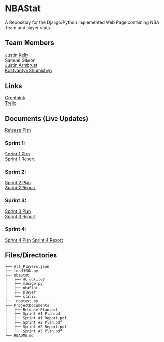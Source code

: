# NBAStat
A Repository for the Django/Python Implemented Web Page containing NBA Team and player stats.

## Team Members
[Justin Kelly](https://github.com/JustinJKelly)  
[Samuel Gibson](https://github.com/sammgibson)  
[Justin Armbrust](https://github.com/Justin-Armbrust)  
[Kostyantyn Shumishyn](https://github.com/Kshumishyn)  

## Links
[Grepthink](https://www.grepthink.com/project/nbastats/)  
[Trello](https://trello.com/b/1YdRzshT/nba-stat)  

## Documents (Live  Updates)
[Release Plan](https://docs.google.com/document/d/1nJGOxF5GoE3BxtW1B5ujn3DLQTCFF8OjEpv2Y7UUhI4/edit?usp=sharing)  

### Sprint 1:
[Sprint 1 Plan](https://docs.google.com/document/d/1tbNu38Wda2Chr2G6RD29FZIok0ideNPkI4XeGHe6ceg/edit?usp=sharing)  
[Sprint 1 Report](https://docs.google.com/document/d/1VpJ8YTTr0-iarhR6Wa5_Arjf1HhlIie8K5JfZdxIv9c/edit?usp=sharing)  


### Sprint 2:
[Sprint 2 Plan](https://docs.google.com/document/d/1Cy32H088HgJUuOSLkKJtrASwZ8ID_g09SayusXHgvas/edit?usp=sharing)  
[Sprint 2 Report](https://docs.google.com/document/d/1UtFOsaPV_hweyOPeC5Phii_Mb9HpCiFwD0E-VRr7Ihs/edit?usp=sharing)  


### Sprint 3:
[Sprint 3 Plan](https://docs.google.com/document/d/1kdrpzKujRP6eHbeuwFmMqcZQ63IMKpuTDUGNrhRC99w/edit?usp=sharing)  
[Sprint 3 Report](https://docs.google.com/document/d/1RCVtMuMpe9iiU4wDPxOQFqN7wDGbUvd1hxNS1fuReTU/edit?usp=sharing)  


### Sprint 4:
[Sprint 4 Plan](https://docs.google.com/document/d/1COXk3VyuFRoEVnb-JLJxKLkeWnljcLDOGC4WISU71rM/edit?usp=sharing)
[Sprint 4 Report](Unavailable)

## Files/Directories  
```
├── All_Players.json  
├── loadJSON.py  
├── nbaStat  
│   ├── db.sqlite3  
│   ├── manage.py  
│   ├── nbaStat  
│   ├── player  
│   └── static  
├── _nbatest.py  
├── ProjectDocuments  
│   ├── Release Plan.pdf  
│   ├── Sprint #1 Plan.pdf  
│   ├── Sprint #1 Report.pdf  
│   ├── Sprint #2 Plan.pdf  
│   ├── Sprint #2 Report.pdf  
│   └── Sprint #3 Plan.pdf  
└── README.md  
```
